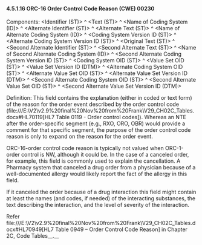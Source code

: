 #### 4.5.1.16 ORC-16 Order Control Code Reason (CWE) 00230

Components: &lt;Identifier (ST)> ^ &lt;Text (ST)> ^ &lt;Name of Coding System (ID)> ^ &lt;Alternate Identifier (ST)> ^ &lt;Alternate Text (ST)> ^ &lt;Name of Alternate Coding System (ID)> ^ &lt;Coding System Version ID (ST)> ^ &lt;Alternate Coding System Version ID (ST)> ^ &lt;Original Text (ST)> ^ &lt;Second Alternate Identifier (ST)> ^ &lt;Second Alternate Text (ST)> ^ &lt;Name of Second Alternate Coding System (ID)> ^ &lt;Second Alternate Coding System Version ID (ST)> ^ &lt;Coding System OID (ST)> ^ &lt;Value Set OID (ST)> ^ &lt;Value Set Version ID (DTM)> ^ &lt;Alternate Coding System OID (ST)> ^ &lt;Alternate Value Set OID (ST)> ^ &lt;Alternate Value Set Version ID (DTM)> ^ &lt;Second Alternate Coding System OID (ST)> ^ &lt;Second Alternate Value Set OID (ST)> ^ &lt;Second Alternate Value Set Version ID (DTM)>

Definition: This field contains the explanation (either in coded or text form) of the reason for the order event described by the order control code (file:///E:\V2\v2.9%20final%20Nov%20from%20Frank\V29_CH02C_Tables.docx#HL70119[HL7 Table 0119 - Order control codes]). Whereas an NTE after the order-specific segment (e.g., RXO, ORO, OBR) would provide a comment for that specific segment, the purpose of the order control code reason is only to expand on the reason for the order event.

ORC-16-order control code reason is typically not valued when ORC-1-order control is NW, although it could be. In the case of a canceled order, for example, this field is commonly used to explain the cancellation. A Pharmacy system that canceled a drug order from a physician because of a well-documented allergy would likely report the fact of the allergy in this field.

If it canceled the order because of a drug interaction this field might contain at least the names (and codes, if needed) of the interacting substances, the text describing the interaction, and the level of severity of the interaction.

Refer file:///E:\V2\v2.9%20final%20Nov%20from%20Frank\V29_CH02C_Tables.docx#HL70949[HL7 Table 0949 – Order Control Code Reason] in Chapter 2C, Code Tables__.__

